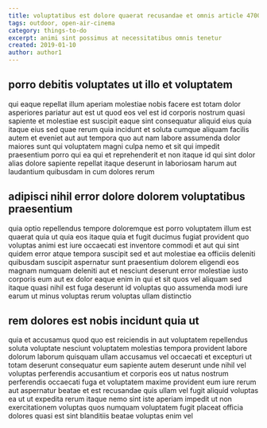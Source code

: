 ```yaml
---
title: voluptatibus est dolore quaerat recusandae et omnis article 4700
tags: outdoor, open-air-cinema
category: things-to-do
excerpt: animi sint possimus at necessitatibus omnis tenetur
created: 2019-01-10
author: author1
---
```


## porro debitis voluptates ut illo et voluptatem

qui eaque repellat illum aperiam molestiae nobis facere est totam dolor asperiores pariatur aut est ut quod eos vel est id corporis nostrum quasi sapiente et molestiae est suscipit eaque sint consequatur aliquid eius quia itaque eius sed quae rerum quia incidunt et soluta cumque aliquam facilis autem et eveniet aut aut tempora quo aut nam labore assumenda dolor maiores sunt qui voluptatem magni culpa nemo et sit qui impedit praesentium porro qui ea qui et reprehenderit et non itaque id qui sint dolor alias dolore sapiente repellat itaque deserunt in laboriosam harum aut laudantium quibusdam in cum dolores rerum

## adipisci nihil error dolore dolorem voluptatibus praesentium

quia optio repellendus tempore doloremque est porro voluptatem illum est quaerat quia ut quia eos itaque quia et fugit ducimus fugiat provident quo voluptas animi est iure occaecati est inventore commodi et aut qui sint quidem error atque tempora suscipit sed et aut molestiae ea officiis deleniti quibusdam suscipit aspernatur sunt praesentium dolorem eligendi eos magnam numquam deleniti aut et nesciunt deserunt error molestiae iusto corporis eum aut ex dolor eaque enim in qui et sit quos vel aliquam sed itaque quasi nihil est fuga deserunt id voluptas quo assumenda modi iure earum ut minus voluptas rerum voluptas ullam distinctio

## rem dolores est nobis incidunt quia ut

quia et accusamus quod quo est reiciendis in aut voluptatem repellendus soluta voluptate nesciunt voluptatem molestias tempora provident labore dolorum laborum quisquam ullam accusamus vel occaecati et excepturi ut totam deserunt consequatur eum sapiente autem deserunt unde nihil vel voluptas perferendis accusantium et corporis eos ut natus nostrum perferendis occaecati fuga et voluptatem maxime provident eum iure rerum aut aspernatur beatae et est recusandae quis ullam vel fugit aliquid voluptas ea ut ut expedita rerum itaque nemo sint iste aperiam impedit ut non exercitationem voluptas quos numquam voluptatem fugit placeat officia dolores quasi est sint blanditiis beatae voluptas enim vel
